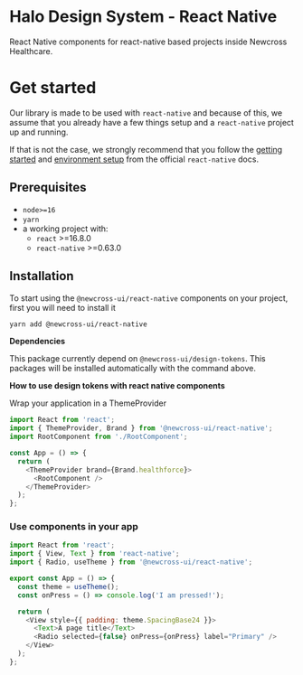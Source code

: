 # Halo Design System - React Native

React Native components for react-native based projects inside Newcross Healthcare.

# Get started

Our library is made to be used with `react-native` and because of this, we assume that you already have a few things setup and a `react-native` project up and running.

If that is not the case, we strongly recommend that you follow the [getting started](https://reactnative.dev/docs/getting-started) and [environment setup](https://reactnative.dev/docs/environment-setup) from the official `react-native` docs.

## Prerequisites

- `node>=16`
- `yarn`
- a working project with:
  - `react` >=16.8.0
  - `react-native` >=0.63.0

## Installation

To start using the `@newcross-ui/react-native` components on your project, first you will need to install it

```sh
yarn add @newcross-ui/react-native
```

**Dependencies**

This package currently depend on `@newcross-ui/design-tokens`. This packages will be installed automatically with the command above.

**How to use design tokens with react native components**

Wrap your application in a ThemeProvider

```javascript
import React from 'react';
import { ThemeProvider, Brand } from '@newcross-ui/react-native';
import RootComponent from './RootComponent';

const App = () => {
  return (
    <ThemeProvider brand={Brand.healthforce}>
      <RootComponent />
    </ThemeProvider>
  );
};
```

### Use components in your app

```javascript
import React from 'react';
import { View, Text } from 'react-native';
import { Radio, useTheme } from '@newcross-ui/react-native';

export const App = () => {
  const theme = useTheme();
  const onPress = () => console.log('I am pressed!');

  return (
    <View style={{ padding: theme.SpacingBase24 }}>
      <Text>A page title</Text>
      <Radio selected={false} onPress={onPress} label="Primary" />
    </View>
  );
};
```
